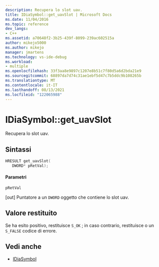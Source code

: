 ```yaml
---
description: Recupera lo slot uav.
title: IDiaSymbol::get_uavSlot | Microsoft Docs
ms.date: 11/04/2016
ms.topic: reference
dev_langs:
- C++
ms.assetid: a70648f2-3b25-439f-8099-239ac602515a
author: mikejo5000
ms.author: mikejo
manager: jmartens
ms.technology: vs-ide-debug
ms.workload:
- multiple
ms.openlocfilehash: 33f3aa8e9897c1207e8b51c7f80d5a6d2bda21e9
ms.sourcegitcommit: 68897da7d74c31ae1ebf5d47c7b5ddc9b108265b
ms.translationtype: MT
ms.contentlocale: it-IT
ms.lasthandoff: 08/13/2021
ms.locfileid: "122065988"
---
```

# <a name="idiasymbolget_uavslot"></a>IDiaSymbol::get_uavSlot
Recupera lo slot uav.

## <a name="syntax"></a>Sintassi

```C++
HRESULT get_uavSlot(
   DWORD* pRetVal);
```

#### <a name="parameters"></a>Parametri
 `pRetVal`

[out] Puntatore a un `DWORD` oggetto che contiene lo slot uav.

## <a name="return-value"></a>Valore restituito
 Se ha esito positivo, restituisce `S_OK` ; in caso contrario, restituisce o un `S_FALSE` codice di errore.

## <a name="see-also"></a>Vedi anche
- [IDiaSymbol](../../debugger/debug-interface-access/idiasymbol.md)
